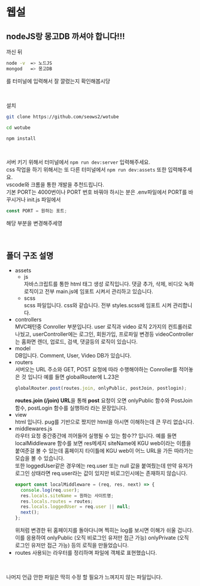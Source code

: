 # 웹설

## nodeJS랑 몽고DB 까셔야 합니다!!!

까신 뒤

```bash
node -v  => 노드JS
mongod   => 몽고DB
```

를 터미널에 입력해서 잘 깔렸는지 확인해봅시당

<br>

설치

```bash
git clone https://github.com/seows2/wotube

cd wotube

npm install

```

<br>

서버 키기 위해서 터미널에서 `npm run dev:server` 입력해주세요.  
css 작업을 하기 위해서는 또 다른 터미널에서 `npm run dev:assets` 또한 입력해주세요.  
vscode와 크롬을 통한 개발을 추천드립니다.  
기본 PORT는 4000번이나 PORT 번호 바꿔야 하시는 분은 .env파일에서 PORT를 바꾸시거나 init.js 파일에서

```js
const PORT = 원하는 포트;
```

해당 부분을 변경해주세영

<br>

## 폴더 구조 설명

- assets
  - js  
    자바스크립트를 통한 html 태그 생성 로직입니다. 댓글 추가, 삭제, 비디오 녹화 로직이고 전부 main.js에 임포트 시켜서 관리하고 있습니다.
  - scss  
    scss 파일입니다. css와 같습니다. 전부 styles.scss에 임포트 시켜 관리합니다.
- controllers  
  MVC패턴중 Conroller 부분입니다. user 로직과 video 로직 2가지의 컨트롤러로 나눴고, userController에는 로그인, 회원가입, 프로파일 변경등 videoController는 홈화면 렌더, 업로드, 검색, 댓글등의 로직이 있습니다.
- model  
  DB입니다. Comment, User, Video DB가 있습니다.
- routers  
   서버오는 URL 주소와 GET, POST 요청에 따라 수행해야하는 Conroller를 적어놓은 것 입니다 예를 들면 globalRouter에 L.23은
  ```js
  globalRouter.post(routes.join, onlyPublic, postJoin, postlogin);
  ```
  **routes.join (/join) URL**을 통해 **post** 요청이 오면 onlyPublic 함수와 PostJoin 함수, postLogin 함수를 실행하라 라는 문장입니다.
- view  
  html 입니다. pug를 기반으로 짰지만 html을 아시면 이해하는데 큰 무리 없습니다.
- middlewares.js  
   라우터 요청 중간중간에 끼어들어 실행될 수 있는 함수?? 입니다. 예를 들면 localMiddleware 함수를 보면 res메세지 siteName에 KGU web이라는 이름을 붙여준걸 볼 수 있는데 홈페이지 타이틀에 KGU web이 어느 URL을 가든 따라가는 모습을 볼 수 있습니다.  
   또한 loggedUser같은 경우에는 req.user 또는 null 값을 붙여줬는데 만약 유저가 로그인 상태라면 req.user라는 값이 있지만 비로그인시에는 존재하지 않습니다.
  ```js
  export const localMiddleware = (req, res, next) => {
    console.log(req.user);
    res.locals.siteName = 원하는 사이트명;
    res.locals.routes = routes;
    res.locals.loggedUser = req.user || null;
    next();
  };
  ```
  위처럼 변경한 뒤 홈페이지를 돌아다니며 찍히는 log를 보시면 이해가 쉬울 겁니다.  
  이를 응용하여 onlyPublic (오직 비로그인 유저만 접근 가능) onlyPrivate (오직 로그인 유저만 접근 가능) 등의 로직을 만들었습니다.
- routes
  사용되는 라우터를 정리하며 파일에 객체로 표현했습니다.

<br>

나머지 언급 안한 파일은 딱히 수정 할 필요가 느껴지지 않는 파일입니다.
